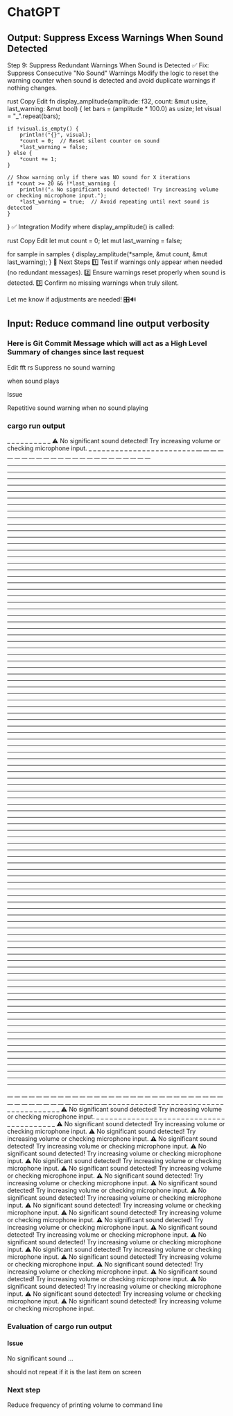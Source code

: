 # ChatGPT

## Output: Suppress Excess Warnings When Sound Detected

Step 9: Suppress Redundant Warnings When Sound is Detected
✅ Fix: Suppress Consecutive "No Sound" Warnings
Modify the logic to reset the warning counter when sound is detected and avoid duplicate warnings if nothing changes.

rust
Copy
Edit
fn display_amplitude(amplitude: f32, count: &mut usize, last_warning: &mut bool) {
    let bars = (amplitude * 100.0) as usize;
    let visual = "_".repeat(bars);
    
    if !visual.is_empty() {
        println!("{}", visual);
        *count = 0;  // Reset silent counter on sound
        *last_warning = false;
    } else {
        *count += 1;
    }

    // Show warning only if there was NO sound for X iterations
    if *count >= 20 && !*last_warning {
        println!("⚠️ No significant sound detected! Try increasing volume or checking microphone input.");
        *last_warning = true;  // Avoid repeating until next sound is detected
    }
}
✅ Integration
Modify where display_amplitude() is called:

rust
Copy
Edit
let mut count = 0;
let mut last_warning = false;

for sample in samples {
    display_amplitude(*sample, &mut count, &mut last_warning);
}
🚀 Next Steps
1️⃣ Test if warnings only appear when needed (no redundant messages).
2️⃣ Ensure warnings reset properly when sound is detected.
3️⃣ Confirm no missing warnings when truly silent.

Let me know if adjustments are needed! 🎛🔊

## Input: Reduce command line output verbosity

### Here is Git Commit Message which will act as a High Level Summary of changes since last request

Edit fft rs Suppress no sound warning

when sound plays

Issue

Repetitive sound warning
when no sound
playing

### cargo run output

_
_
_
_
_
_
_
_
_
_
⚠️ No significant sound detected! Try increasing volume or checking microphone input.
_
_
_
_
_
_
_
_
_
_
_
_
_
_
_
_
_
_
_
_
_
_
_
_
__
__
__
__
__
__
__
__
__
__
__
__
__
__
__
__
__
__
__
__
__
__
__
__
___
___
___
___
___
___
___
___
___
___
___
___
___
___
___
___
___
___
___
___
___
___
___
___
___
___
___
___
___
___
___
___
___
___
___
___
___
___
___
___
___
___
___
___
___
___
___
___
___
___
___
___
___
___
___
___
___
___
___
___
___
___
___
___
___
___
___
___
___
___
___
___
___
___
___
___
___
___
___
___
___
___
___
___
___
___
___
___
___
___
___
___
___
___
___
___
__
__
__
__
__
__
__
__
__
__
__
__
__
__
__
__
__
__
__
__
__
__
__
__
__
__
__
__
__
__
__
__
__
__
__
__
__
__
__
__
__
__
__
__
_
_
_
_
_
_
_
_
_
_
_
_
_
_
_
_
_
_
_
_
_
_
_
_
_
_
_
_
_
_
_
_
_
_
_
_
_
_
⚠️ No significant sound detected! Try increasing volume or checking microphone input.
_
_
_
_
_
_
_
_
_
_
_
_
_
_
_
_
_
_
_
_
_
_
_
_
_
_
_
_
_
_
_
_
_
_
_
_
_
_
_
_
⚠️ No significant sound detected! Try increasing volume or checking microphone input.
⚠️ No significant sound detected! Try increasing volume or checking microphone input.
⚠️ No significant sound detected! Try increasing volume or checking microphone input.
⚠️ No significant sound detected! Try increasing volume or checking microphone input.
⚠️ No significant sound detected! Try increasing volume or checking microphone input.
⚠️ No significant sound detected! Try increasing volume or checking microphone input.
⚠️ No significant sound detected! Try increasing volume or checking microphone input.
⚠️ No significant sound detected! Try increasing volume or checking microphone input.
⚠️ No significant sound detected! Try increasing volume or checking microphone input.
⚠️ No significant sound detected! Try increasing volume or checking microphone input.
⚠️ No significant sound detected! Try increasing volume or checking microphone input.
⚠️ No significant sound detected! Try increasing volume or checking microphone input.
⚠️ No significant sound detected! Try increasing volume or checking microphone input.
⚠️ No significant sound detected! Try increasing volume or checking microphone input.
⚠️ No significant sound detected! Try increasing volume or checking microphone input.
⚠️ No significant sound detected! Try increasing volume or checking microphone input.
⚠️ No significant sound detected! Try increasing volume or checking microphone input.
⚠️ No significant sound detected! Try increasing volume or checking microphone input.
⚠️ No significant sound detected! Try increasing volume or checking microphone input.
⚠️ No significant sound detected! Try increasing volume or checking microphone input.
⚠️ No significant sound detected! Try increasing volume or checking microphone input.

### Evaluation of cargo run output

#### Issue

No significant sound ...

should not repeat if it is the last item on screen

### Next step

Reduce frequency of printing volume to command line
